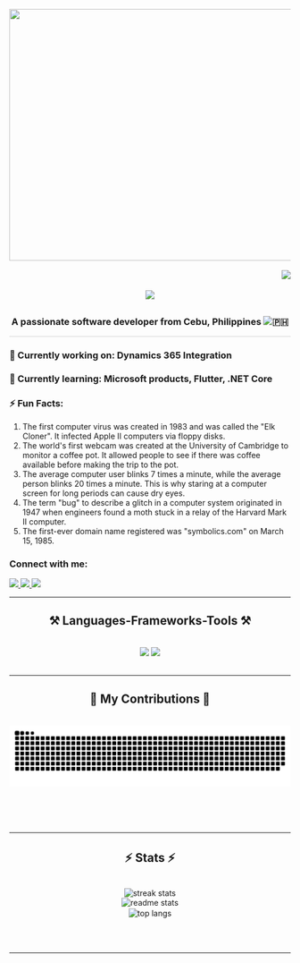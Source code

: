 [<img src="https://cdn.dribbble.com/users/2131993/screenshots/4948736/thoughtworks-gif_dribbble.gif" width="1000" height="450">](https://github.com/j3know)


<img align="right" src="https://visitor-badge.laobi.icu/badge?page_id=j3know.j3know&left_color=blue&right_color=grey&left_text=Number%20of%20Visitors" />

<h1 align="center">
    <img src="https://readme-typing-svg.herokuapp.com/?font=Righteous&size=35&center=true&vCenter=true&width=900&height=70&duration=4000&lines=Hi+there!+👋;+I'm+Gie+Nou!;+Welcome+to+my+GitHub;+Junior+Software+Engineer+in+Cebu;+Passionate+about+coding+and+learning;+Let's+code+together+and+make+great+things+happen!;" />
</h1>

<h3 align="Center">A passionate software developer from Cebu, Philippines <img src="https://i.pinimg.com/564x/02/63/11/0263111a6cef54c2bc7a3aaff371cd46.jpg" alt="🇵🇭" width="20" height="15"/></h3>
<hr style="height: .1px; background-color: lightgray;">

<div align="left"> 

### 🔭 Currently working on: **Dynamics 365 Integration**

### 🌱 Currently learning: **Microsoft products, Flutter, .NET Core**


  
### ⚡ Fun Facts: <br>
1. The first computer virus was created in 1983 and was called the "Elk Cloner". It infected Apple II computers via floppy disks.<br>
2. The world's first webcam was created at the University of Cambridge to monitor a coffee pot. It allowed people to see if there was coffee available before making the trip to the pot.<br>
3. The average computer user blinks 7 times a minute, while the average person blinks 20 times a minute. This is why staring at a computer screen for long periods can cause dry eyes.<br>
4. The term "bug" to describe a glitch in a computer system originated in 1947 when engineers found a moth stuck in a relay of the Harvard Mark II computer.<br>
5. The first-ever domain name registered was "symbolics.com" on March 15, 1985.

</div>

 <h3 align="left">Connect with me:</h3>
<div align="left"> 
  <a href="mailto:Anthonymanagase17@gmail.com">
    <img src="https://img.shields.io/badge/Gmail-333333?style=for-the-badge&logo=gmail&logoColor=red" />
  </a>
  <a href="https://www.linkedin.com/in/geno-anthony-tombiga-378b162a9/" target="_blank">
    <img src="https://img.shields.io/badge/LinkedIn-0077B5?style=for-the-badge&logo=linkedin&logoColor=white" target="_blank" />
  </a>
 <a href="https://www.facebook.com/Gi3N0u/" target="_blank">
  <img src="https://img.shields.io/badge/Facebook-1877F2?style=for-the-badge&logo=facebook&logoColor=white" />
</a>
</div>

 <hr/>
 
<h2 align="center">⚒️ Languages-Frameworks-Tools ⚒️</h2>
<br/>
<div align="center">
    <img src="https://skillicons.dev/icons?i=react,bootstrap,visualstudio,html,css,vscode,github,figma,tailwind,git,r" />
    <img src="https://skillicons.dev/icons?i=nodejs,python,javascript,typescript,express,firebase,mongodb,c,java,nextjs,mysql,ssms" /><br>
</div>

<br/>
<hr/>

<div align="center">
  <h2>🐍 My Contributions 🐍</h2>
  <br>
  <img alt="snake eating my contributions" src="https://raw.githubusercontent.com/j3know/j3know/output/github-contribution-grid-snake.svg" />
  
  <br/><br/><br/>
</div>

<hr/>

<h2 align="center">⚡ Stats ⚡</h2>
<br>
<div align=center>
  <img width=390 src="https://streak-stats.demolab.com/?user=j3know&count_private=true&theme=react&border_radius=10" alt="streak stats"/>  <br/>
  <img width=390 src="https://github-readme-stats.vercel.app/api?username=j3know&count_private=true&show_icons=true&theme=react&rank_icon=github&border_radius=10" alt="readme stats" /><br/>
  <img width=325 align="center" src="https://github-readme-stats.vercel.app/api/top-langs/?username=j3know&hide=HTML&langs_count=8&layout=compact&theme=react&border_radius=10&size_weight=0.5&count_weight=0.5&exclude_repo=github-readme-stats" alt="top langs" />
</div>

<br/><br/>

<hr/>


